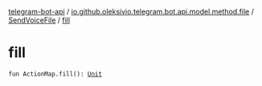 [telegram-bot-api](../../index.md) / [io.github.oleksivio.telegram.bot.api.model.method.file](../index.md) / [SendVoiceFile](index.md) / [fill](./fill.md)

# fill

`fun ActionMap.fill(): `[`Unit`](https://kotlinlang.org/api/latest/jvm/stdlib/kotlin/-unit/index.html)